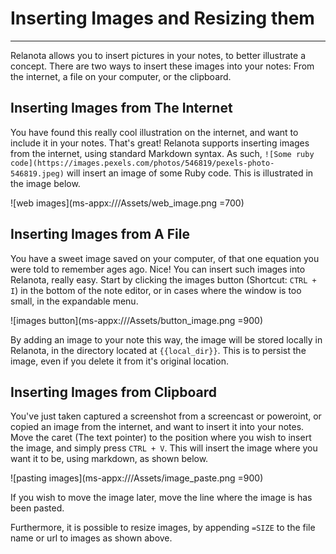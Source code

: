 ﻿# Inserting Images and Resizing them
___

Relanota allows you to insert pictures in your notes, to better illustrate a concept.
There are two ways to insert these images into your notes: From the internet, a file on your computer, or the clipboard.

## Inserting Images from The Internet

You have found this really cool illustration on the internet, and want to include it in your notes.
That's great! Relanota supports inserting images from the internet, using standard Markdown syntax.
As such, `![Some ruby code](https://images.pexels.com/photos/546819/pexels-photo-546819.jpeg)` will insert an image of some Ruby code.
This is illustrated in the image below.

![web images](ms-appx:///Assets/web_image.png =700)

## Inserting Images from A File

You have a sweet image saved on your computer, of that one equation you were told to remember ages ago. Nice!
You can insert such images into Relanota, really easy.
Start by clicking the images button (Shortcut: `CTRL + I`) in the bottom of the note editor, or in cases where the window is too small, in the expandable menu.

![images button](ms-appx:///Assets/button_image.png =900)

By adding an image to your note this way, the image will be stored locally in Relanota, in the directory located at `{{local_dir}}`.
This is to persist the image, even if you delete it from it's original location.

## Inserting Images from Clipboard

You've just taken captured a screenshot from a screencast or poweroint, or copied an image from the internet, and want to insert it into your notes.
Move the caret (The text pointer) to the position where you wish to insert the image, and simply press `CTRL + V`.
This will insert the image where you want it to be, using markdown, as shown below.

![pasting images](ms-appx:///Assets/image_paste.png =900)

If you wish to move the image later, move the line where the image is has been pasted.

Furthermore, it is possible to resize images, by appending `=SIZE` to the file name or url to images as shown above.